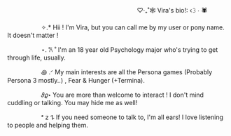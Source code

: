 ㅤㅤㅤㅤㅤㅤㅤㅤㅤㅤㅤㅤㅤㅤㅤㅤㅤㅤㅤㅤㅤㅤㅤ♡‧₊˚🕸 Vira's bio!: ‹𝟹 ∙ 🕷

ㅤㅤㅤㅤㅤㅤ✧.* Hii ! I'm Vira, but you can call me by my user or pony name. It doesn't matter !

ㅤㅤㅤㅤㅤㅤ⋆. 𐙚 ˚ I'm an 18 year old Psychology major who's trying to get through life, usually.

ㅤㅤㅤㅤㅤㅤ꩜ .ᐟ My main interests are all the Persona games (Probably Persona 3 mostly..) , Fear & Hunger (+Termina).

ㅤㅤㅤㅤㅤㅤ𝜗𝜚⋆ You are more than welcome to interact ! I don't mind cuddling or talking. You may hide me as well! 

ㅤㅤㅤㅤㅤㅤᶻ 𝗓 𐰁 If you need someone to talk to, I'm all ears! I love listening to people and helping them.
